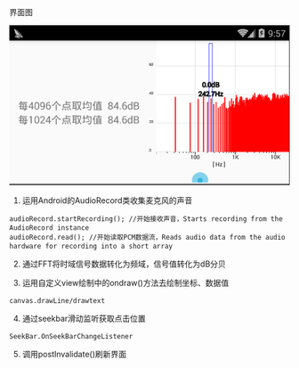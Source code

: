 界面图

![image](https://github.com/rygu09/image_cache/blob/master/QQ%E6%88%AA%E5%9B%BE20180101215819.png)

1. 运用Android的AudioRecord类收集麦克风的声音
```
audioRecord.startRecording(); //开始接收声音，Starts recording from the AudioRecord instance
audioRecord.read(); //开始读取PCM数据流，Reads audio data from the audio hardware for recording into a short array
```
2. 通过FFT将时域信号数据转化为频域，信号值转化为dB分贝

3. 运用自定义view绘制中的ondraw()方法去绘制坐标、数据值

```
canvas.drawLine/drawtext
```


4. 通过seekbar滑动监听获取点击位置

```
SeekBar.OnSeekBarChangeListener
```

5. 调用postInvalidate()刷新界面
